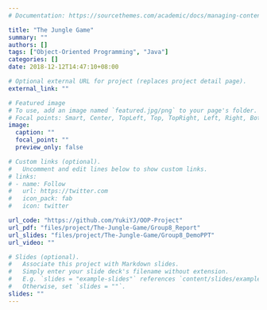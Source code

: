 ```yaml
---
# Documentation: https://sourcethemes.com/academic/docs/managing-content/

title: "The Jungle Game"
summary: ""
authors: []
tags: ["Object-Oriented Programming", "Java"]
categories: []
date: 2018-12-12T14:47:10+08:00

# Optional external URL for project (replaces project detail page).
external_link: ""

# Featured image
# To use, add an image named `featured.jpg/png` to your page's folder.
# Focal points: Smart, Center, TopLeft, Top, TopRight, Left, Right, BottomLeft, Bottom, BottomRight.
image:
  caption: ""
  focal_point: ""
  preview_only: false

# Custom links (optional).
#   Uncomment and edit lines below to show custom links.
# links:
# - name: Follow
#   url: https://twitter.com
#   icon_pack: fab
#   icon: twitter

url_code: "https://github.com/YukiYJ/OOP-Project"
url_pdf: "files/project/The-Jungle-Game/Group8_Report"
url_slides: "files/project/The-Jungle-Game/Group8_DemoPPT"
url_video: ""

# Slides (optional).
#   Associate this project with Markdown slides.
#   Simply enter your slide deck's filename without extension.
#   E.g. `slides = "example-slides"` references `content/slides/example-slides.md`.
#   Otherwise, set `slides = ""`.
slides: ""
---
```

